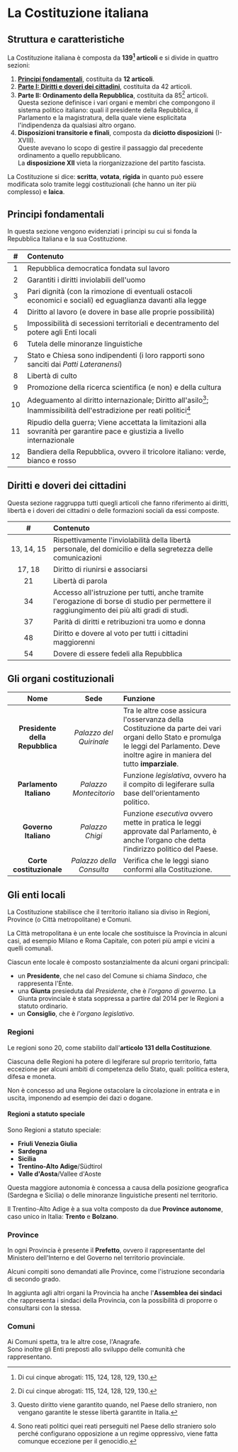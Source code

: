 # La Costituzione italiana

## Struttura e caratteristiche

La Costituzione italiana è composta da **139[^1] articoli** e si divide in
quattro sezioni:
1. [**Principi fondamentali**](#principi-fondamentali), costituita da **12
   articoli**.
2. [**Parte I: Diritti e doveri dei cittadini**](#diritti-e-doveri-dei-cittadini),
   costituita da 42 articoli.
3. **Parte II: Ordinamento della Repubblica**, costituita da 85[^1] articoli.\
   Questa sezione definisce i vari organi e membri che compongono il sistema
   politico italiano: quali il presidente della Repubblica, il Parlamento e la
   magistratura, della quale viene esplicitata l'indipendenza da qualsiasi altro
   organo.
4. **Disposizioni transitorie e finali**, composta da **diciotto disposizioni**
   (I-XVIII).\
   Queste avevano lo scopo di gestire il passaggio dal precedente ordinamento a
   quello repubblicano.\
   La **disposizione XII** vieta la riorganizzazione del partito fascista.

La Costituzione si dice: **scritta**, **votata**, **rigida** in quanto può
essere modificata solo tramite leggi costituzionali (che hanno un iter più
complesso) e **laica**.

## Principi fondamentali

In questa sezione vengono evidenziati i principi su cui si fonda la Repubblica
Italiana e la sua Costituzione.

| # | Contenuto |
| :-: | :- |
| 1 | Repubblica democratica fondata sul lavoro |
| 2 | Garantiti i diritti inviolabili dell'uomo |
| 3 | Pari dignità (con la rimozione di eventuali ostacoli economici e sociali) ed eguaglianza davanti alla legge |
| 4 | Diritto al lavoro (e dovere in base alle proprie possibilità) |
| 5 | Impossibilità di secessioni territoriali e decentramento del potere agli Enti locali |
| 6 | Tutela delle minoranze linguistiche |
| 7 | Stato e Chiesa sono indipendenti (i loro rapporti sono sanciti dai *Patti Lateranensi*) |
| 8 | Libertà di culto |
| 9 | Promozione della ricerca scientifica (e non) e della cultura |
| 10 | Adeguamento al diritto internazionale; Diritto all'asilo[^2]; Inammissibilità dell'estradizione per reati politici[^3] |
| 11 | Ripudio della guerra; Viene accettata la limitazioni alla sovranità per garantire pace e giustizia a livello internazionale |
| 12 | Bandiera della Repubblica, ovvero il tricolore italiano: verde, bianco e rosso |

## Diritti e doveri dei cittadini

Questa sezione raggruppa tutti quegli articoli che fanno riferimento ai diritti,
libertà e i doveri dei cittadini o delle formazioni sociali da essi composte.

| # | Contenuto |
| :-: | :- |
| 13,&nbsp;14,&nbsp;15 | Rispettivamente l'inviolabilità della libertà personale, del domicilio e della segretezza delle comunicazioni |
| 17,&nbsp;18 | Diritto di riunirsi e associarsi |
| 21 | Libertà di parola |
| 34 | Accesso all'istruzione per tutti, anche tramite l'erogazione di borse di studio per permettere il raggiungimento dei più alti gradi di studi. |
| 37 | Parità di diritti e retribuzioni tra uomo e donna |
| 48 | Diritto e dovere al voto per tutti i cittadini maggiorenni |
| 54 | Dovere di essere fedeli alla Repubblica |

## Gli organi costituzionali

| Nome | Sede | Funzione |
| :-: | :-: | :- |
| **Presidente della Repubblica** | *Palazzo del Quirinale* | Tra le altre cose assicura l'osservanza della Costituzione da parte dei vari organi dello Stato e promulga le leggi del Parlamento. Deve inoltre agire in maniera del tutto **imparziale**. |
| **Parlamento Italiano** | *Palazzo Montecitorio* | Funzione *legislativa*, ovvero ha il compito di legiferare sulla base dell'orientamento politico. |
| **Governo Italiano** | *Palazzo Chigi* | Funzione *esecutiva* ovvero mette in pratica le leggi approvate dal Parlamento, è anche l’organo che detta l’indirizzo politico del Paese.  |
| **Corte costituzionale** | *Palazzo della Consulta* | Verifica che le leggi siano conformi alla Costituzione. |

## Gli enti locali

La Costituzione stabilisce che il territorio italiano sia diviso in Regioni,
Province (o Città metropolitane) e Comuni.

La Città metropolitana è un ente locale che sostituisce la Provincia in alcuni
casi, ad esempio Milano e Roma Capitale, con poteri più ampi e vicini a quelli
comunali.

Ciascun ente locale è composto sostanzialmente da alcuni organi principali:
- un **Presidente**, che nel caso del Comune si chiama *Sindaco*, che rappresenta
  l'Ente.
- una **Giunta** presieduta dal *Presidente*, che è *l'organo di governo*. La
  Giunta provinciale è stata soppressa a partire dal 2014 per le Regioni a statuto
  ordinario.
- un **Consiglio**, che è *l'organo legislativo*.

### Regioni

Le regioni sono 20, come stabilito dall'**articolo 131 della Costituzione**.

Ciascuna delle Regioni ha potere di legiferare sul proprio territorio, fatta
eccezione per alcuni ambiti di competenza dello Stato, quali: politica estera,
difesa e moneta.

Non è concesso ad una Regione ostacolare la circolazione in entrata e in uscita,
imponendo ad esempio dei dazi o dogane.

#### Regioni a statuto speciale

Sono Regioni a statuto speciale:
- **Friuli Venezia Giulia**
- **Sardegna**
- **Sicilia**
- **Trentino-Alto Adige**/Südtirol
- **Valle d'Aosta**/Vallee d'Aoste

Questa maggiore autonomia è concessa a causa della posizione geografica
(Sardegna e Sicilia) o delle minoranze linguistiche presenti nel territorio.

Il Trentino-Alto Adige è a sua volta composto da due **Province autonome**, caso
unico in Italia: **Trento** e **Bolzano**.

### Province

In ogni Provincia è presente il **Prefetto**, ovvero il rappresentante del
Ministero dell'Interno e del Governo nel territorio provinciale.

Alcuni compiti sono demandati alle Province, come l'istruzione secondaria
di secondo grado.

In aggiunta agli altri organi la Provincia ha anche l'**Assemblea dei sindaci**
che rappresenta i sindaci della Provincia, con la possibilità di proporre o
consultarsi con la stessa.

### Comuni

Ai Comuni spetta, tra le altre cose, l'Anagrafe.\
Sono inoltre gli Enti preposti allo sviluppo delle comunità che rappresentano.

[^1]: Di cui cinque abrogati: 115, 124, 128, 129, 130.

[^2]: Questo diritto viene garantito quando, nel Paese dello straniero, non
      vengano garantite le stesse libertà garantite in Italia.

[^3]: Sono reati politici quei reati perseguiti nel Paese dello straniero solo
      perché configurano opposizione a un regime oppressivo, viene fatta
      comunque eccezione per il genocidio.
